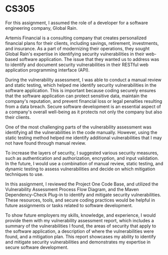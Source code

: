 # CS305

For this assignment, I assumed the role of a developer for a software engineering company, Global Rain.

Artemis Financial is a consulting company that creates personalized financial plans for their clients, including savings, retirement, investments, and insurance. As a part of modernizing their operations, they sought Global Rain's expertise in identifying security vulnerabilities in their web-based software application. The issue that they wanted us to address was to identify and document security vulnerabilities in their RESTful web application programming interface (API).

During the vulnerability assessment, I was able to conduct a manual review and static testing, which helped me identify security vulnerabilities in the software application. This is important because coding securely ensures that the software application can protect sensitive data, maintain the company's reputation, and prevent financial loss or legal penalties resulting from a data breach. Secure software development is an essential aspect of a company's overall well-being as it protects not only the company but also their clients.

One of the most challenging parts of the vulnerability assessment was identifying all the vulnerabilities in the code manually. However, using the static testing method helped me identify additional vulnerabilities that I may not have found through manual review.

To increase the layers of security, I suggested various security measures, such as authentication and authorization, encryption, and input validation. In the future, I would use a combination of manual review, static testing, and dynamic testing to assess vulnerabilities and decide on which mitigation techniques to use.

In this assignment, I reviewed the Project One Code Base, and utilized the Vulnerability Assessment Process Flow Diagram, and the Maven Dependency-Check Plug-in to identify and mitigate security vulnerabilities. These resources, tools, and secure coding practices would be helpful in future assignments or tasks related to software development.

To show future employers my skills, knowledge, and experience, I would provide them with my vulnerability assessment report, which includes a summary of the vulnerabilities I found, the areas of security that apply to the software application, a description of where the vulnerabilities were found, and a mitigation plan. This report showcases my ability to identify and mitigate security vulnerabilities and demonstrates my expertise in secure software development.
